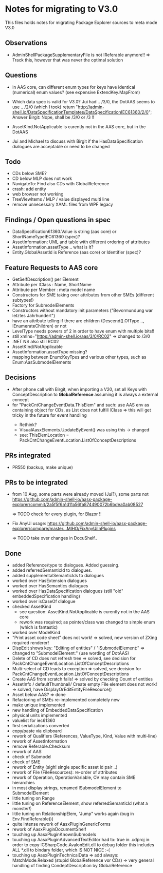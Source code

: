 # Notes for migrating to V3.0
This files holds notes for migrating Package Explorer sources to meta mode V3.0

## Observations

* AdminShellPackageSupplementaryFile is not IReferable anymore!!
  => Track this, however that was never the optimal solution

## Questions

* In AAS core, can different enum types for keys have identical (numerical) enum values?
  (see expensive ExtendKey.MapFrom)

* Which data spec is valid for V3.0? Jui had .. /3/0, the DotAAS seems to use .. /2/0 (which I took)
  return "http://admin-shell.io/DataSpecificationTemplates/DataSpecificationIEC61360/2/0";
  Answer Birgit: Nope, shall be /3/0 or /3 !!

* AssetKind.NotApplicable is curently not in the AAS core, but in the DotAAS

* Jui and Michael to discuss with Birgit if the HasDataSpecification dialogues
  are acceptable or need to be changed

## Todo

* CDs below SME?
* CD below MLP does not work
* NavigateTo: Find also CDs with GlobalReference
* crash: add entity
* web browser not working
* TreeViewItems / MLP / value displayed multi line
* remove unnecessary XAML files from WPF legacy

## Findings / Open questions in spec

* DataSpecification61360.Value is string (aas core) or ShortNameTypeIEC61360 (spec)?
* AssetInformation: UML and table with different ordering of attributes
* AssetInformation.assetType .. what is it?
* Entity.GlobalAssetId is Reference (aas core) or Identifier (spec)?

## Feature Requests to AAS core

* GetSelfDescription() per Element
* Attribute per IClass : Name, ShortName
* Attribute per Member : meta model name
* Constructors for SME taking over attributes from other SMEs (different subtypes!)
* Factory for SubmodelElements
* Constructors without mandatory init parameters ("Bevormundung war letztes Jahrhundert")
* have an attribute telling if there are children (Descend().OfType<ISubmodelElement> .., IEnumerateChildren) or not
* LevelType needs powers of 2 in order to have enum with multiple bits!!
* still xmlns="https://admin-shell.io/aas/3/0/RC02" -> changed to /3/0
* .NET NS also still RC02
* AssetKind/NotApplicable
* AssetInformation.assetType missing?
* mapping between Enum:KeyTpes and various other types, such as Enum:AasSubmodelElements

## Decisions

* After phone call with Birgit, when importing a V20, set all Keys with ConceptDescription 
  to **GlobalReference** assuming it is always a external concept
* for "PackCntChangeEventData.ThisElem" and such: use AAS env as containing object for CDs, as
  List<CD> does not fulfill IClass => this will get tricky in the future for event handling 
  - Rethink?
  - VisualAasxElements.UpdateByEvent() was using this -> changed
  - see: ThisElemLocation = PackCntChangeEventLocation.ListOfConceptDescriptions

## PRs integrated

* PR550 (backup, make unique)

## PRs to be integrated

* from 10 Aug, some parts were already moved (Jui?), some parts not
  https://github.com/admin-shell-io/aasx-package-explorer/commit/2a5f5f6a1d11a56fa874490072b6bdea0ab08527

  => TODO check for every plugin, for Blazor !!

* Fix AnyUI usage:
  https://github.com/admin-shell-io/aasx-package-explorer/compare/master...MIHO/FixAnyUiInPlugins

  => TODO take over changes in DocuShelf..

## Done

* added Reference/type to dialogues. Added guessing.
* added referredSemanticId to dialogues.
* added supplementalSemanticIds to dialogues
* worked over HasExtension dialogues
* worked over HasSemantics dialogues
* worked over HasDataSpecification dialogues
  (still "old" embeddedSpecification handling)
* worked over isCaseOf dialogue
* checked AssetKind
  - see question: AssetKind.NotApplicable is curently not in the AAS core
  - rework was required; as pointer/class was changed to simple 
  enum (which is fantastic)
* worked over ModelKind
* "Print asset code sheet" does not work! => solved, new version 
  of ZXing required renderer!
* DispEdit shows key: "Editing of entities" / "ISubmodelElement:"
  => changed to "SubmodelElement:" (use wording of DotAAS)
* Delete of CD does not refresh tree => solved, see decision 
  for PackCntChangeEventLocation.ListOfConceptDescriptions
* Multi-select of CD leads to exception => solved, see decision 
  for PackCntChangeEventLocation.ListOfConceptDescriptions
* Create AAS from scratch fails! => solved by checking Count of entities
* AssetInfo / defaultThumbnail/ Create empty File element does not work!
  => solved, have DisplayOrEditEntityFileResource()
* Asset below AAS? => done
* Refactoring of SMEs re-implemented completely new
* make unique implemented
* new handling of EmbeddedDataSpecification
* physical units implemented
* valuelist for iec61360
* first serializations converted
* copy/paste via clipboard
* rework of Qualifiers (References, ValueType, Kind, Value with multi-line)
* rework of AssetInformation
* remove Referable.Checksum
* rework of AAS
* check of Submodel
* check of SME
* rework of Entity (sigh! single specific asset id pair ..)
* rework of File (FileResources): re-order of attributes
* rework of Operation, OperationVariable, OV may contain SME hierarchies
* in most display strings, renamed ISubmodelElement to SubmodelElement
* little tuning on Range
* little tuning on ReferenceElement, show referredSemanticId (what a monster!)
* little tuning on RelationshipElem, "Jump" works again (bug in Env.FindReferable())
* quite intense rework of AasxPluginGenericForms
* rework of AasxPluginDocumentShelf
* touching up AasxPluginKnownSubmodels
* touching up AasxPluginAdvancedTextEditor
  had to: <CopyLocalLockFileAssemblies>true</CopyLocalLockFileAssemblies> in .cdproj
  in order to copy ICSharpCode.AvalonEdit.dll to debug folder
  this includes ALL *.dll to bindary folder, which IS NOT NICE :-(
* touching up AasxPluginTechnicalData
  => add always: MatchMode.Relaxed (stupid GlobalReference vor CDs)
  => very general handling of finding CondeptDescription by GlobalReference
